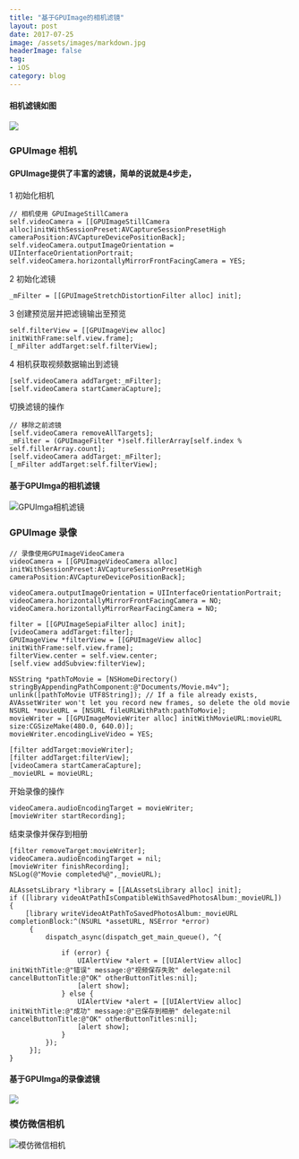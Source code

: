 ```yaml
---
title: "基于GPUImage的相机滤镜"
layout: post
date: 2017-07-25
image: /assets/images/markdown.jpg
headerImage: false
tag:
- iOS
category: blog
---
```





#### 相机滤镜如图

![](https://ws1.sinaimg.cn/large/9e1008a3ly1fhvxgry8ukj20u01hcqag.jpg)



### GPUImage 相机

#### GPUImage提供了丰富的滤镜，简单的说就是4步走，

1 初始化相机

	// 相机使用 GPUImageStillCamera
	self.videoCamera = [[GPUImageStillCamera alloc]initWithSessionPreset:AVCaptureSessionPresetHigh cameraPosition:AVCaptureDevicePositionBack];
    self.videoCamera.outputImageOrientation = UIInterfaceOrientationPortrait;
    self.videoCamera.horizontallyMirrorFrontFacingCamera = YES;
	
2 初始化滤镜

	_mFilter = [[GPUImageStretchDistortionFilter alloc] init];

3 创建预览层并把滤镜输出至预览

	self.filterView = [[GPUImageView alloc] initWithFrame:self.view.frame];
	[_mFilter addTarget:self.filterView];

4 相机获取视频数据输出到滤镜

	[self.videoCamera addTarget:_mFilter];
	[self.videoCamera startCameraCapture];
	
切换滤镜的操作
	
	// 移除之前滤镜
	[self.videoCamera removeAllTargets];
    _mFilter = (GPUImageFilter *)self.fillerArray[self.index % self.fillerArray.count];
    [self.videoCamera addTarget:_mFilter];
    [_mFilter addTarget:self.filterView];
    
#### 基于GPUImga的相机滤镜

![GPUImga相机滤镜](https://ws1.sinaimg.cn/large/9e1008a3ly1fhvxinhp0og209o0h0e86.gif)



### GPUImage 录像

	// 录像使用GPUImageVideoCamera
	videoCamera = [[GPUImageVideoCamera alloc] initWithSessionPreset:AVCaptureSessionPresetHigh cameraPosition:AVCaptureDevicePositionBack];
    
    videoCamera.outputImageOrientation = UIInterfaceOrientationPortrait;
    videoCamera.horizontallyMirrorFrontFacingCamera = NO;
    videoCamera.horizontallyMirrorRearFacingCamera = NO;
    
    filter = [[GPUImageSepiaFilter alloc] init];
    [videoCamera addTarget:filter];
    GPUImageView *filterView = [[GPUImageView alloc] initWithFrame:self.view.frame];
    filterView.center = self.view.center;
    [self.view addSubview:filterView];
    
    NSString *pathToMovie = [NSHomeDirectory() stringByAppendingPathComponent:@"Documents/Movie.m4v"];
    unlink([pathToMovie UTF8String]); // If a file already exists, AVAssetWriter won't let you record new frames, so delete the old movie
    NSURL *movieURL = [NSURL fileURLWithPath:pathToMovie];
    movieWriter = [[GPUImageMovieWriter alloc] initWithMovieURL:movieURL size:CGSizeMake(480.0, 640.0)];
    movieWriter.encodingLiveVideo = YES;
    
    [filter addTarget:movieWriter];
    [filter addTarget:filterView];
    [videoCamera startCameraCapture];
    _movieURL = movieURL;
    
开始录像的操作

	videoCamera.audioEncodingTarget = movieWriter;
    [movieWriter startRecording];

结束录像并保存到相册

	[filter removeTarget:movieWriter];
    videoCamera.audioEncodingTarget = nil;
    [movieWriter finishRecording];
    NSLog(@"Movie completed%@",_movieURL);
    
    ALAssetsLibrary *library = [[ALAssetsLibrary alloc] init];
    if ([library videoAtPathIsCompatibleWithSavedPhotosAlbum:_movieURL])
    {
        [library writeVideoAtPathToSavedPhotosAlbum:_movieURL completionBlock:^(NSURL *assetURL, NSError *error)
         {
             dispatch_async(dispatch_get_main_queue(), ^{
                 
                 if (error) {
                     UIAlertView *alert = [[UIAlertView alloc] initWithTitle:@"错误" message:@"视频保存失败" delegate:nil cancelButtonTitle:@"OK" otherButtonTitles:nil];
                     [alert show];
                 } else {
                     UIAlertView *alert = [[UIAlertView alloc] initWithTitle:@"成功" message:@"已保存到相册" delegate:nil cancelButtonTitle:@"OK" otherButtonTitles:nil];
                     [alert show];
                 }
             });
         }];
    }
    
#### 基于GPUImga的录像滤镜

![](https://ws1.sinaimg.cn/large/9e1008a3ly1fhvxjo9v3sg209o0h0kjp.gif)


### 模仿微信相机
![模仿微信相机](https://ws1.sinaimg.cn/large/9e1008a3ly1fhvxht8p2wg209o0h07wo.gif)












